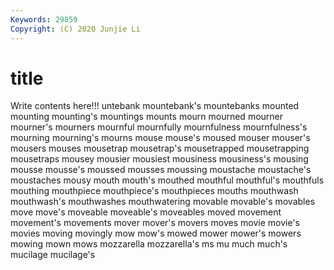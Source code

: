 ```yaml
---
Keywords: 29859
Copyright: (C) 2020 Junjie Li
---
```


# title

Write contents here!!!
untebank 
mountebank's 
mountebanks 
mounted 
mounting 
mounting's 
mountings
mounts 
mourn 
mourned 
mourner 
mourner's 
mourners 
mournful 
mournfully 
mournfulness 
mournfulness's
mourning 
mourning's 
mourns 
mouse 
mouse's 
moused 
mouser 
mouser's 
mousers 
mouses
mousetrap 
mousetrap's 
mousetrapped 
mousetrapping 
mousetraps 
mousey 
mousier 
mousiest 
mousiness 
mousiness's
mousing 
mousse 
mousse's 
moussed 
mousses 
moussing 
moustache 
moustache's 
moustaches 
mousy
mouth 
mouth's 
mouthed 
mouthful 
mouthful's 
mouthfuls 
mouthing 
mouthpiece 
mouthpiece's 
mouthpieces
mouths 
mouthwash 
mouthwash's 
mouthwashes 
mouthwatering 
movable 
movable's 
movables 
move 
move's
moveable 
moveable's 
moveables 
moved 
movement 
movement's 
movements 
mover 
mover's 
movers
moves 
movie 
movie's 
movies 
moving 
movingly 
mow 
mow's 
mowed 
mower
mower's 
mowers 
mowing 
mown 
mows 
mozzarella 
mozzarella's 
ms 
mu 
much
much's 
mucilage 
mucilage's 
